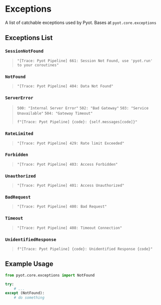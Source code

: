 # Exceptions

A list of catchable exceptions used by Pyot. Bases at `pyot.core.exceptions`

## Exceptions List

### `SessionNotFound` <Badge type="error" text="Exception" vertical="middle" />
> `"[Trace: Pyot Pipeline] 661: Session Not Found, use 'pyot.run' to your coroutines"`


### `NotFound` <Badge type="error" text="Exception" vertical="middle" />
> `"[Trace: Pyot Pipeline] 404: Data Not Found"`
        
        
### `ServerError` <Badge type="error" text="Exception" vertical="middle" />
> `500: "Internal Server Error"`
> `502: "Bad Gateway"`
> `503: "Service Unavailable"`
> `504: "Gateway Timeout"`
>
> `f"[Trace: Pyot Pipeline] {code}: {self.messages[code]}"`
        

### `RateLimited` <Badge type="error" text="Exception" vertical="middle" />
> `"[Trace: Pyot Pipeline] 429: Rate limit Exceeded"`


### `Forbidden` <Badge type="error" text="Exception" vertical="middle" />
> `"[Trace: Pyot Pipeline] 403: Access Forbidden"`


### `Unauthorized` <Badge type="error" text="Exception" vertical="middle" />
> `"[Trace: Pyot Pipeline] 401: Access Unauthorized"`


### `BadRequest` <Badge type="error" text="Exception" vertical="middle" />
> `"[Trace: Pyot Pipeline] 400: Bad Request"`


### `Timeout` <Badge type="error" text="Exception" vertical="middle" />
> `"[Trace: Pyot Pipeline] 408: Timeout Connection"`


### `UnidentifiedResponse` <Badge type="error" text="Exception" vertical="middle" />
> `f"[Trace: Pyot Pipeline] {code}: Unidentified Response {code}"`


## Example Usage
```python
from pyot.core.exceptions import NotFound

try:
    # ...
except (NotFound):
    # do something
```